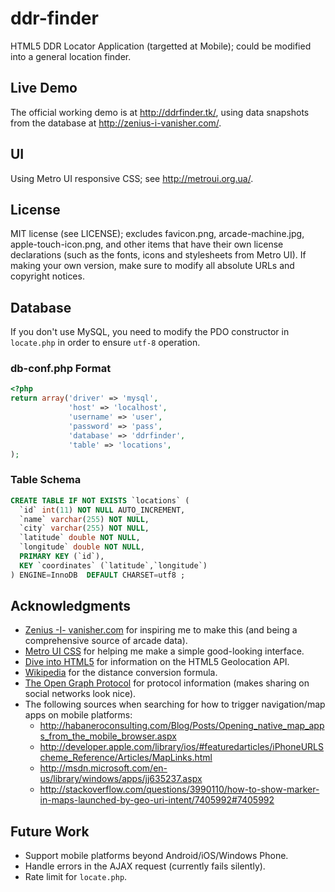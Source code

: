 ddr-finder
==========

HTML5 DDR Locator Application (targetted at Mobile); could be modified into a general location finder.

Live Demo
---------
The official working demo is at http://ddrfinder.tk/, using data snapshots from the database at http://zenius-i-vanisher.com/.

UI
--
Using Metro UI responsive CSS; see http://metroui.org.ua/.

License
-------
MIT license (see LICENSE); excludes favicon.png, arcade-machine.jpg, apple-touch-icon.png,
and other items that have their own license declarations (such as the fonts, icons and stylesheets from Metro UI).
If making your own version, make sure to modify all absolute URLs and copyright notices.

Database
--------
If you don't use MySQL, you need to modify the PDO constructor in `locate.php` in order to ensure `utf-8` operation.

### db-conf.php Format ###
```php
<?php
return array('driver' => 'mysql',
             'host' => 'localhost',
             'username' => 'user',
             'password' => 'pass',
             'database' => 'ddrfinder',
             'table' => 'locations',
);
```

### Table Schema ###
```sql
CREATE TABLE IF NOT EXISTS `locations` (
  `id` int(11) NOT NULL AUTO_INCREMENT,
  `name` varchar(255) NOT NULL,
  `city` varchar(255) NOT NULL,
  `latitude` double NOT NULL,
  `longitude` double NOT NULL,
  PRIMARY KEY (`id`),
  KEY `coordinates` (`latitude`,`longitude`)
) ENGINE=InnoDB  DEFAULT CHARSET=utf8 ;
```

Acknowledgments
---------------
* [Zenius -I- vanisher.com](http://zenius-i-vanisher.com/) for inspiring me to make this
  (and being a comprehensive source of arcade data).
* [Metro UI CSS](http://metroui.org.ua/) for helping me make a simple good-looking interface.
* [Dive into HTML5](http://diveintohtml5.info/geolocation.html) for information on the HTML5 Geolocation API.
* [Wikipedia](http://en.wikipedia.org/wiki/Geographical_distance#Spherical_Earth_projected_to_a_plane) for the
  distance conversion formula.
* [The Open Graph Protocol](http://ogp.me/) for protocol information (makes sharing on social networks look nice).
* The following sources when searching for how to trigger navigation/map apps on mobile platforms:
  * http://habaneroconsulting.com/Blog/Posts/Opening_native_map_apps_from_the_mobile_browser.aspx
  * http://developer.apple.com/library/ios/#featuredarticles/iPhoneURLScheme_Reference/Articles/MapLinks.html
  * http://msdn.microsoft.com/en-us/library/windows/apps/jj635237.aspx
  * http://stackoverflow.com/questions/3990110/how-to-show-marker-in-maps-launched-by-geo-uri-intent/7405992#7405992

Future Work
-----------
* Support mobile platforms beyond Android/iOS/Windows Phone.
* Handle errors in the AJAX request (currently fails silently).
* Rate limit for `locate.php`.
